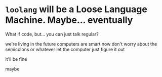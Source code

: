 # `loolang` will be a Loose Language Machine. Maybe… eventually

What if code, but… you can just talk regular?

we're living in the future
computers are smart now
don't worry about the semicolons or whatever
let the computer just figure it out

it'll be fine

maybe
